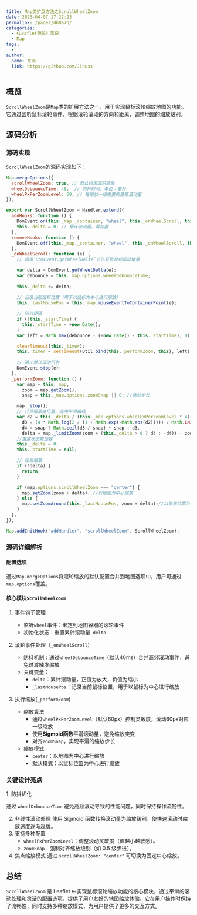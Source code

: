 ```yaml
---
title: Map类扩展方法之ScrollWheelZoom
date: 2025-04-07 17:22:23
permalink: /pages/db8a7d/
categories:
  - 《Leaflet源码》笔记
  - Map
tags:
  -
author:
  name: 东流
  link: https://github.com/Jinuss
---
```


## 概览
`ScrollWheelZoom`是`Map`类的扩展方法之一，用于实现鼠标滚轮缩放地图的功能。它通过监听鼠标滚轮事件，根据滚轮滚动的方向和距离，调整地图的缩放级别。

## 源码分析

### 源码实现

`ScrollWheelZoom`的源码实现如下：

```js
Map.mergeOptions({
  scrollWheelZoom: true, // 默认启用滚轮缩放
  wheelDebounceTime: 40,  // 防抖时间，单位：毫秒
  wheelPxPerZoomLevel: 60, // 每缩放一级需要的像素滚动量
});

export var ScrollWheelZoom = Handler.extend({
  addHooks: function () {
    DomEvent.on(this._map._container, "wheel", this._onWheelScroll, this);
    this._delta = 0; // 累计滚动量，累加器
  },
  removeHooks: function () {
    DomEvent.off(this._map._container, "wheel", this._onWheelScroll, this);
  },
  _onWheelScroll: function (e) {
    // 调用`DomEvent.getWheelDelta`方法获取鼠标滚动增量

    var delta = DomEvent.getWheelDelta(e);
    var debounce = this._map.options.wheelDebounceTime;
    
    this._delta += delta;
    
    // 记录当前鼠标位置（用于以鼠标为中心进行缩放）
    this._lastMousePos = this._map.mouseEventToContainerPoint(e);

    // 防抖逻辑
    if (!this._startTime) {
      this._startTime = +new Date();
    }
    var left = Math.max(debounce - (+new Date() - this._startTime), 0);

    clearTimeout(this._timer);
    this._timer = setTimeout(Util.bind(this._performZoom, this), left);
    
    // 阻止默认滚动行为
    DomEvent.stop(e);
  },
  _performZoom: function () {
    var map = this._map,
      zoom = map.getZoom(),
      snap = this._map.options.zoomSnap || 0; //缩放步长

    map._stop();
    // 计算缩放变化量，应用平滑曲线
    var d2 = this._delta / (this._map.options.wheelPxPerZoomLevel * 4),
      d3 = (4 * Math.log(2 / (1 + Math.exp(-Math.abs(d2))))) / Math.LN2,
      d4 = snap ? Math.ceil(d3 / snap) * snap : d3,
      delta = map._limitZoom(zoom + (this._delta > 0 ? d4 : -d4)) - zoom;
    //重置状态累加器
    this._delta = 0;
    this._startTime = null;

    // 应用缩放
    if (!delta) {
      return;
    }

    if (map.options.scrollWheelZoom === "center") {
      map.setZoom(zoom + delta); //以地图为中心缩放
    } else {
      map.setZoomAround(this._lastMousePos, zoom + delta);//以鼠标位置为中心缩放
    }
  },
});

Map.addInitHook("addHandler", "scrollWheelZoom", ScrollWheelZoom);
```
### 源码详细解析

#### **配置选项**
   
  通过`Map.mergeOptions`将滚轮缩放的默认配置合并到地图选项中，用户可通过`map.options`覆盖。

#### 核心模块`ScrollWheelZoom`

1. 事件钩子管理
   - 监听`wheel`事件：绑定到地图容器的滚轮事件
   - 初始化状态：重置累计滚动量`_delta`
  
2. 滚轮事件处理（`_onWheelScroll`）
   - 防抖机制：通过`wheelDebounceTime`（默认40ms）合并高频滚动事件，避免过渡触发缩放
   - 关键变量：
     - `delta`：累计滚动量，正值为放大，负值为缩小
     - `_lastMousePos`：记录当前鼠标位置，用于以鼠标为中心进行缩放
  
3. 执行缩放(`_performZoom`)
   - 缩放算法
     - 通过`wheelPxPerZoomLevel`（默认60px）控制灵敏度，滚动60px对应一级缩放
     - 使用**Sigmoid函数**平滑滚动量，避免缩放突变
     - 对齐`zoomSnap`，实现平滑的缩放步长
   - 缩放模式
     - `center`：以地图为中心进行缩放
     - 默认模式：以鼠标位置为中心进行缩放

### 关键设计亮点

​1. ​防抖优化​​

通过 `wheelDebounceTime` 避免高频滚动导致的性能问题，同时保持操作流畅性。

2. ​​非线性滚动处理​​
使用 Sigmoid 函数转换滚动量为缩放级别，使快速滚动时缩放速度逐渐趋缓。
​​
3. 支持多种配置​​
   - `wheelPxPerZoomLevel`：调整滚动灵敏度（值越小越敏感）。
   - `zoomSnap`：强制对齐缩放级别（如 0.5 级步进）。
​
4. ​焦点缩放模式​​
通过 `scrollWheelZoom: "center"` 可切换为固定中心缩放。

## 总结
​`ScrollWheelZoom` 是 Leaflet 中实现鼠标滚轮缩放功能的核心模块，通过平滑的滚动处理和灵活的配置选项，提供了用户友好的地图缩放体验。它在用户操作时保持了流畅性，同时支持多种缩放模式，为用户提供了更多的交互方式。